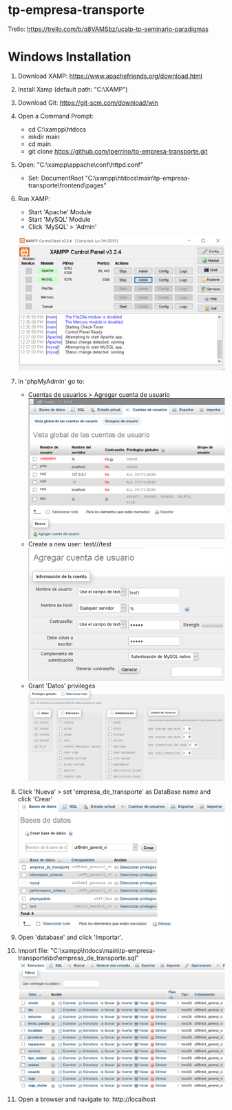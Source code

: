 # tp-empresa-transporte

Trello: https://trello.com/b/q8VAMSbz/ucalp-tp-seminario-paradigmas

# Windows Installation

1) Download XAMP: https://www.apachefriends.org/download.html

2) Install Xamp (default path: "C:\XAMP")

3) Download Git: https://git-scm.com/download/win

4) Open a Command Prompt:
    - cd C:\xampp\htdocs
    - mkdir main
    - cd main
    - git clone https://github.com/jperrino/tp-empresa-transporte.git

5) Open: "C:\xampp\appache\conf\httpd.conf"
    - Set: DocumentRoot "C:\xampp\htdocs\main\tp-empresa-transporte\frontend\pages"

6) Run XAMP:
    - Start 'Apache' Module
    - Start 'MySQL' Module
    - Click 'MySQL' > 'Admin'

    ![Xamp Control Panel](/pics/xamp_1.PNG)

7) In 'phpMyAdmin' go to:
    - Cuentas de usuarios > Agregar cuenta de usuario
    ![Xamp php My Admin 1](/pics/xamp_2.PNG)
    - Create a new user: test///test
    ![Xamp php My Admin 2](/pics/xamp_3.PNG)
    - Grant 'Datos' privileges
    ![Xamp php My Admin 3](/pics/xamp_4.PNG)

8) Click 'Nueva' > set 'empresa_de_transporte' as DataBase name and click 'Crear'
![Xamp php My Admin DB 1](/pics/xamp_5.PNG)

9) Open 'database' and click 'Importar'.

10) Import file: "C:\xampp\htdocs\main\tp-empresa-transporte\bd\empresa_de_transporte.sql"
![Xamp php My Admin DB 2](/pics/xamp_6.PNG)

11) Open a browser and navigate to:
http://localhost

